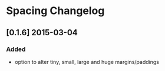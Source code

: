 # Spacing Changelog

## [0.1.6] 2015-03-04

### Added

* option to alter tiny, small, large and huge margins/paddings
